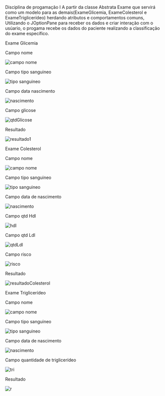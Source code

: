 Disciplina de progamação I
A partir da classe Abstrata Exame que servirá como um modelo para as demais(ExameGlicemia, ExameColesterol e ExameTriglicerídeo) herdando atributos e comportamentos comuns,
Utilizando o JOptionPane para receber os dados e criar interação com o usúario, o progama recebe os dados do paciente realizando a classificação  do exame específico.

Exame Glicemia

Campo nome

![campo nome](https://github.com/atilamoura7/ExameProgama/assets/135074615/64f68d1c-ce4e-4882-abf2-3b2453897aae)

Campo tipo sanguineo

![tipo sanguineo](https://github.com/atilamoura7/ExameProgama/assets/135074615/6afd0eb3-16a2-46b2-89c2-cadcf507ce7f)

Campo data nascimento

![nascimento](https://github.com/atilamoura7/ExameProgama/assets/135074615/b657eb75-db2c-4af7-9596-00cfc841867b)

Campo glicose

![qtdGlicose](https://github.com/atilamoura7/ExameProgama/assets/135074615/82d0c5ad-877c-4a27-992a-b4a6f441b4a3)

Resultado

![resultado1](https://github.com/atilamoura7/ExameProgama/assets/135074615/3ac3915e-9cbc-479d-8fab-26af75841157)



Exame Colesterol

Campo nome


![campo nome](https://github.com/atilamoura7/ExameProgama/assets/135074615/2192c464-72fd-4f46-a9db-6e747e40297d)

Campo tipo sanguineo


![tipo sanguineo](https://github.com/atilamoura7/ExameProgama/assets/135074615/7739f2bd-578c-4dbd-a573-ff8ea80debf1)

Campo data de nascimento


![nascimento](https://github.com/atilamoura7/ExameProgama/assets/135074615/75f6ad00-1db3-4508-ab36-e4549490d90a)

Campo qtd Hdl


![hdl](https://github.com/atilamoura7/ExameProgama/assets/135074615/797c409e-1f8f-4f26-be47-792cf80851c8)

Campo qtd Ldl


![qtdLdl](https://github.com/atilamoura7/ExameProgama/assets/135074615/522a6605-c4b9-4149-acc5-b2d90903d9bf)

Campo risco


![risco](https://github.com/atilamoura7/ExameProgama/assets/135074615/ff9072ad-22ac-492f-b6d7-d30844a7a35b)

Resultado


![resultadoColesterol](https://github.com/atilamoura7/ExameProgama/assets/135074615/37a7bd2f-1bc2-45fb-8209-82ab7554af55)

Exame Triglicerídeo

Campo nome

![campo nome](https://github.com/atilamoura7/ExameProgama/assets/135074615/0d4fff41-e9d2-4c1f-a6e5-e9c6ed01ce29)


Campo tipo sanguineo

![tipo sanguineo](https://github.com/atilamoura7/ExameProgama/assets/135074615/4ac4093a-14f1-42d3-b9f5-be076711b0f6)

Campo data de nascimento

![nascimento](https://github.com/atilamoura7/ExameProgama/assets/135074615/8e3c7b49-a8ef-453f-99b1-53a317888cee)

Campo quantidade de triglicerídeo

![tri](https://github.com/atilamoura7/ExameProgama/assets/135074615/382727a3-3f77-470a-b3e4-24cb33a1dd41)


Resultado

![r](https://github.com/atilamoura7/ExameProgama/assets/135074615/ffa137b4-deda-43ab-b76f-0d552478ead1)



